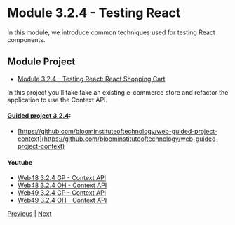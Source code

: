 #  Module 3.2.4 - Testing React

In this module, we introduce common techniques used for testing React components.

##  Module Project

- [Module 3.2.4 - Testing React: React Shopping Cart](https://github.com/bloominstituteoftechnology/web-module-project-context)

In this project you'll take take an existing e-commerce store and refactor the application to use the Context API.

#### [Guided project 3.2.4](./Guided324):

-   [https://github.com/bloominstituteoftechnology/web-guided-project-context](https://github.com/bloominstituteoftechnology/web-guided-project-context)

####    Youtube

-  [Web48 3.2.4 GP - Context API](https://youtu.be/YkTsMnWhEvg)
-  [Web48 3.2.4 OH - Context API](https://lambdaschool.zoom.us/rec/share/qNyMddmuSLKiOeNURi4v8N9FBHdeYkz2vEp67z2KIJwF3cRn5CkuOEj4ZU2vtC1_.x1mux5Ydqnwx-0YD)
-  [Web49 3.2.4 GP - Context API](https://youtu.be/6IUsMM5B8d8)
-  [Web49 3.2.4 OH - Context API](https://youtu.be/VW51NefdKjU)


[Previous](./Object_3.md) | [Next](./QA.md)